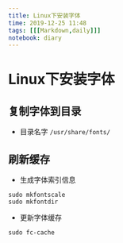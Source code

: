 ```yaml
---
title: Linux下安装字体
time: 2019-12-25 11:48
tags: [[[Markdown,daily]]]
notebook: diary
---
```


#  Linux下安装字体


## 复制字体到目录

- 目录名字 `/usr/share/fonts/`

## 刷新缓存

- 生成字体索引信息
```
sudo mkfontscale
sudo mkfontdir
```
- 更新字体缓存
```
sudo fc-cache
```



